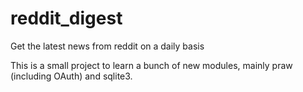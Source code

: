 # reddit_digest
Get the latest news from reddit on a daily basis

This is a small project to learn a bunch of new modules, mainly praw (including OAuth) and sqlite3.

